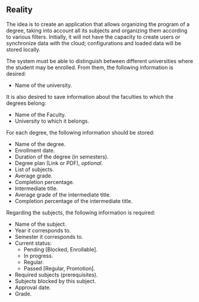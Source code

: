 ## Reality

The idea is to create an application that allows organizing the program of a degree, taking into account all its subjects and organizing them according to various filters. Initially, it will not have the capacity to create users or synchronize data with the cloud; configurations and loaded data will be stored locally.

The system must be able to distinguish between different universities where the student may be enrolled. From them, the following information is desired:
- Name of the university.

It is also desired to save information about the faculties to which the degrees belong:
- Name of the Faculty.
- University to which it belongs.

For each degree, the following information should be stored:
- Name of the degree.
- Enrollment date.
- Duration of the degree (in semesters).
- Degree plan (Link or PDF), *optional*.
- List of subjects.
- Average grade.
- Completion percentage.
- Intermediate title.
- Average grade of the intermediate title.
- Completion percentage of the intermediate title.

Regarding the subjects, the following information is required:
- Name of the subject.
- Year it corresponds to.
- Semester it corresponds to.
- Current status:
    - Pending [Blocked, Enrollable].
    - In progress.
    - Regular.
    - Passed [Regular, Promotion].
- Required subjects (prerequisites).
- Subjects blocked by this subject.
- Approval date.
- Grade.
